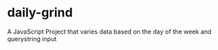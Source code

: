 # daily-grind
A JavaScript Project that varies data based on the day of the week and querystring input
